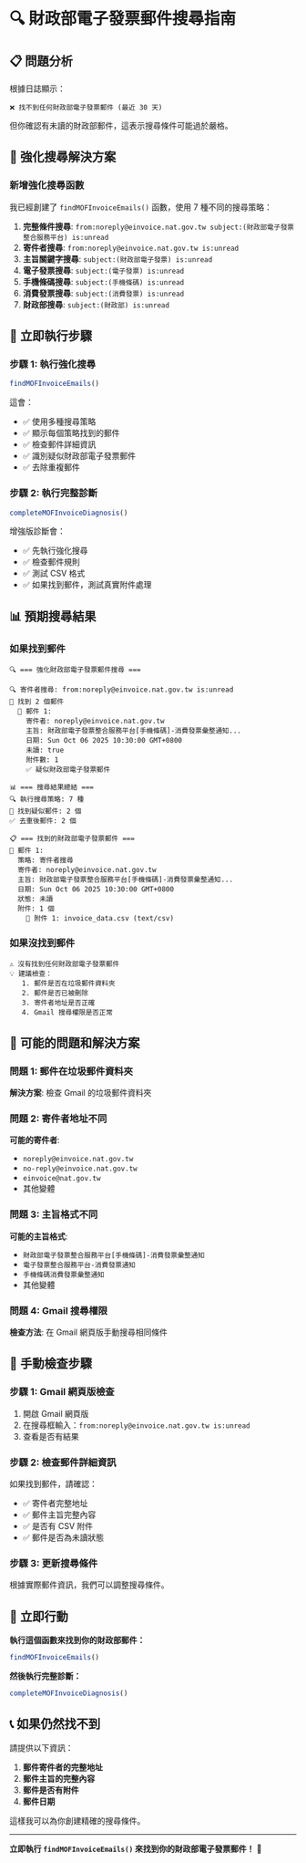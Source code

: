 # 🔍 財政部電子發票郵件搜尋指南

## 📋 問題分析

根據日誌顯示：
```
❌ 找不到任何財政部電子發票郵件 (最近 30 天)
```

但你確認有未讀的財政部郵件，這表示搜尋條件可能過於嚴格。

## 🚀 強化搜尋解決方案

### **新增強化搜尋函數**

我已經創建了 `findMOFInvoiceEmails()` 函數，使用 7 種不同的搜尋策略：

1. **完整條件搜尋**: `from:noreply@einvoice.nat.gov.tw subject:(財政部電子發票整合服務平台) is:unread`
2. **寄件者搜尋**: `from:noreply@einvoice.nat.gov.tw is:unread`
3. **主旨關鍵字搜尋**: `subject:(財政部電子發票) is:unread`
4. **電子發票搜尋**: `subject:(電子發票) is:unread`
5. **手機條碼搜尋**: `subject:(手機條碼) is:unread`
6. **消費發票搜尋**: `subject:(消費發票) is:unread`
7. **財政部搜尋**: `subject:(財政部) is:unread`

## 🔧 立即執行步驟

### **步驟 1: 執行強化搜尋**
```javascript
findMOFInvoiceEmails()
```

這會：
- ✅ 使用多種搜尋策略
- ✅ 顯示每個策略找到的郵件
- ✅ 檢查郵件詳細資訊
- ✅ 識別疑似財政部電子發票郵件
- ✅ 去除重複郵件

### **步驟 2: 執行完整診斷**
```javascript
completeMOFInvoiceDiagnosis()
```

增強版診斷會：
- ✅ 先執行強化搜尋
- ✅ 檢查郵件規則
- ✅ 測試 CSV 格式
- ✅ 如果找到郵件，測試真實附件處理

## 📊 預期搜尋結果

### **如果找到郵件**
```
🔍 === 強化財政部電子發票郵件搜尋 ===

🔍 寄件者搜尋: from:noreply@einvoice.nat.gov.tw is:unread
📧 找到 2 個郵件
  📧 郵件 1:
    寄件者: noreply@einvoice.nat.gov.tw
    主旨: 財政部電子發票整合服務平台[手機條碼]-消費發票彙整通知...
    日期: Sun Oct 06 2025 10:30:00 GMT+0800
    未讀: true
    附件數: 1
    ✅ 疑似財政部電子發票郵件

📊 === 搜尋結果總結 ===
🔍 執行搜尋策略: 7 種
📧 找到疑似郵件: 2 個
✅ 去重後郵件: 2 個

📋 === 找到的財政部電子發票郵件 ===
📧 郵件 1:
  策略: 寄件者搜尋
  寄件者: noreply@einvoice.nat.gov.tw
  主旨: 財政部電子發票整合服務平台[手機條碼]-消費發票彙整通知...
  日期: Sun Oct 06 2025 10:30:00 GMT+0800
  狀態: 未讀
  附件: 1 個
    📎 附件 1: invoice_data.csv (text/csv)
```

### **如果沒找到郵件**
```
⚠️ 沒有找到任何財政部電子發票郵件
💡 建議檢查：
   1. 郵件是否在垃圾郵件資料夾
   2. 郵件是否已被刪除
   3. 寄件者地址是否正確
   4. Gmail 搜尋權限是否正常
```

## 🎯 可能的問題和解決方案

### **問題 1: 郵件在垃圾郵件資料夾**
**解決方案**: 檢查 Gmail 的垃圾郵件資料夾

### **問題 2: 寄件者地址不同**
**可能的寄件者**:
- `noreply@einvoice.nat.gov.tw`
- `no-reply@einvoice.nat.gov.tw`
- `einvoice@nat.gov.tw`
- 其他變體

### **問題 3: 主旨格式不同**
**可能的主旨格式**:
- `財政部電子發票整合服務平台[手機條碼]-消費發票彙整通知`
- `電子發票整合服務平台-消費發票通知`
- `手機條碼消費發票彙整通知`
- 其他變體

### **問題 4: Gmail 搜尋權限**
**檢查方法**: 在 Gmail 網頁版手動搜尋相同條件

## 🔧 手動檢查步驟

### **步驟 1: Gmail 網頁版檢查**
1. 開啟 Gmail 網頁版
2. 在搜尋框輸入：`from:noreply@einvoice.nat.gov.tw is:unread`
3. 查看是否有結果

### **步驟 2: 檢查郵件詳細資訊**
如果找到郵件，請確認：
- ✅ 寄件者完整地址
- ✅ 郵件主旨完整內容
- ✅ 是否有 CSV 附件
- ✅ 郵件是否為未讀狀態

### **步驟 3: 更新搜尋條件**
根據實際郵件資訊，我們可以調整搜尋條件。

## 🚀 立即行動

**執行這個函數來找到你的財政部郵件：**

```javascript
findMOFInvoiceEmails()
```

**然後執行完整診斷：**

```javascript
completeMOFInvoiceDiagnosis()
```

## 📞 如果仍然找不到

請提供以下資訊：
1. **郵件寄件者的完整地址**
2. **郵件主旨的完整內容**
3. **郵件是否有附件**
4. **郵件日期**

這樣我可以為你創建精確的搜尋條件。

---

**立即執行 `findMOFInvoiceEmails()` 來找到你的財政部電子發票郵件！** 🚀